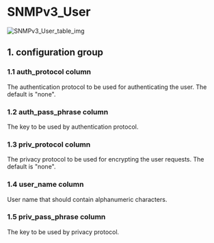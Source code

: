 # SNMPv3_User

![SNMPv3_User_table_img](http://www.plantuml.com/plantuml/img/0Ri0HFz0StHXSdHrRMmAS65ZQs5dPI0YKczlT21KOM9iPNCY87iAOsnXStCWKqvDK7OpNrLpPN8AVGfeQMHb86DfScDiPGfeQMHb86rbRM9bSdCAR6LdPMva879fPsXq2cDlRdHfRdLlSo1iQMvb82qWF68-StHoRsvdF2zYFY1oPMPbScLkOsKAP6zqT6La86nfRcKWBI0yQJvtPM5hF2zfFY1oPMPbScLkOsKAPMvaR6LdPMva2a1bRcHrRMmA)

## 1. configuration group

### 1.1 auth_protocol column

The authentication protocol to be used for authenticating the user. The default
is "none".

### 1.2 auth_pass_phrase column

The key to be used by authentication protocol.

### 1.3 priv_protocol column

The privacy protocol to be used for encrypting the user requests. The default is
"none".

### 1.4 user_name column

User name that should contain alphanumeric characters.

### 1.5 priv_pass_phrase column

The key to be used by privacy protocol.

